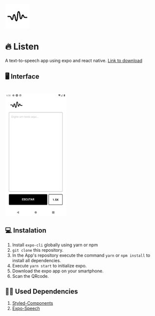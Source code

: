 <img src="https://github.com/enzocsantos18/listen/blob/master/assets/icon.png" height="80" width="80" ><br>
# 🔥 Listen
A text-to-speech app using expo and react native.
[Link to download](https://drive.google.com/file/d/1OZpY8cTkvhi_m0Z85uodg4rO7_zMq_bb/view?usp=sharing)

## 🖥 Interface
<br><img src="https://github.com/enzocsantos18/listen/blob/master/assets/layout.png" height="400" width="auto" ><br>

## 💻 Instalation
1. Install `expo-cli` globally using yarn or npm
2. `git clone` this repository.
3. In the App's repository execute the command `yarn` or `npm install` to install all dependencies.
4. Execute `yarn start` to initialize expo.
5. Download the expo app on your smartphone.
6. Scan the QRcode.

## 👨‍💻 Used Dependencies
1. [Styled-Components](https://styled-components.com/)
2. [Expo-Speech](https://docs.expo.io/versions/latest/sdk/speech/)
